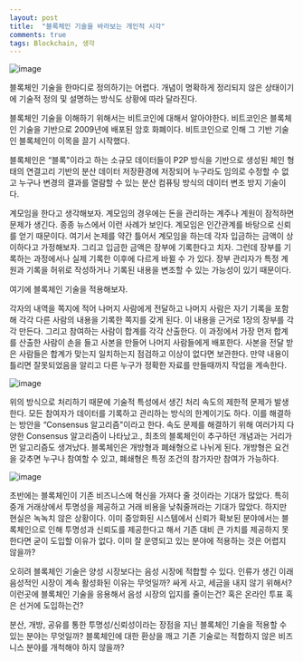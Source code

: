 ```yaml
---
layout: post
title:  "블록체인 기술을 바라보는 개인적 시각"
comments: true
tags: Blockchain, 생각
---
```

![image](https://user-images.githubusercontent.com/111643/116035695-65554f80-a6a0-11eb-896c-459eaa7f5216.png)

블록체인 기술을 한마디로 정의하기는 어렵다. 개념이 명확하게 정리되지 않은 상태이기에 기술적 정의 및 설명하는 방식도 상황에 따라 달라진다.

블록체인 기술을 이해하기 위해서는 비트코인에 대해서 알아야한다. 비트코인은 블록체인 기술을 기반으로 2009년에 배포된 암호 화폐이다. 비트코인으로 인해 그 기반 기술인 블록체인이 이목을 끌기 시작했다.

블록체인은 “블록"이라고 하는 소규모 데이터들이 P2P 방식을 기반으로 생성된 체인 형태의 연결고리 기반의 분산 데이터 저장환경에 저장되어 누구라도 임의로 수정할 수 없고 누구나 변경의 결과를 열람할 수 있는 분산 컴퓨팅 방식의 데이터 변조 방지 기술이다.

계모임을 한다고 생각해보자. 계모임의 경우에는 돈을 관리하는 계주나 계원이 잠적하면 문제가 생긴다. 종종 뉴스에서 이런 사례가 보인다. 계모임은 인간관계를 바탕으로 신뢰를 얻기 때문이다. 여기서 논제를 약간 틀어서 계모임을 하는데 각자 입금하는 금액이 상이하다고 가정해보자. 그리고 입금한 금액은 장부에 기록한다고 치자. 그런데 장부를 기록하는 과정에서나 실제 기록한 이후에 다르게 바뀔 수 가 있다. 장부 관리자가 특정 계원과 기록을 허위로 작성하거나 기록된 내용을 변조할 수 있는 가능성이 있기 때문이다.

여기에 블록체인 기술을 적용해보자.

각자의 내역을 쪽지에 적어 나머지 사람에게 전달하고 나머지 사람은 자기 기록을 포함해 각각 다른 사람의 내용을 기록한 쪽지를 갖게 된다. 이 내용을 근거로 1장의 장부를 각각 만든다. 그리고 참여하는 사람이 합계를 각각 산출한다. 이 과정에서 가장 먼저 합계를 산출한 사람이 손을 들고 사본을 만들어 나머지 사람들에게 배포한다. 사본을 전달 받은 사람들은 합계가 맞는지 일치하는지 점검하고 이상이 없다면 보관한다. 만약 내용이 틀리면 잘못되었음을 알리고 다른 누구가 정확한 자료를 만들때까지 작업을 계속한다.

![image](https://user-images.githubusercontent.com/111643/116035725-700fe480-a6a0-11eb-99c3-3da3f3f38297.png)

위의 방식으로 처리하기 때문에 기술적 특성에서 생긴 처리 속도의 제한적 문제가 발생한다. 모든 참여자가 데이터를 기록하고 관리하는 방식의 한계이기도 하다. 이를 해결하는 방안을 “Consensus 알고리즘"이라고 한다. 속도 문제를 해결하기 위해 여러가지 다양한 Consensus 알고리즘이 나타났고., 최초의 블록체인이 추구하던 개념과는 거리가 먼 알고리즘도 생겨났다. 블록체인은 개방형과 폐쇄형으로 나뉘게 된다. 개방형은 요건을 갖추면 누구나 참여할 수 있고, 폐쇄형은 특정 조건의 참가자만 참여가 가능하다.

![image](https://user-images.githubusercontent.com/111643/116035741-7736f280-a6a0-11eb-8734-ebef4c2fccec.png)

초반에는 블록체인이 기존 비즈니스에 혁신을 가져다 줄 것이라는 기대가 많았다. 특히 중개 거래상에서 투명성을 제공하고 거래 비용을 낮춰줄꺼라는 기대가 많았다. 하지만 현실은 녹녹치 않은 상황이다. 이미 중앙화된 시스템에서 신뢰가 확보된 분야에서는 블록체인으로 인해 투명성과 신뢰도를 제공한다고 해서 기존 대비 큰 가치를 제공하지 못한다면 굳이 도입할 이유가 없다. 이미 잘 운영되고 있는 분야에 적용하는 것은 어렵지 않을까?

오히려 블록체인 기술은 양성 시장보다는 음성 시장에 적합할 수 있다. 인류가 생긴 이래 음성적인 시장이 계속 활성화된 이유는 무엇일까? 싸게 사고, 세금을 내지 않기 위해서? 이런곳에 블록체인 기술을 응용해서 음성 시장의 입지를 줄이는건? 혹은 온라인 투표 혹은 선거에 도입하는건?

분산, 개방, 공유를 통한 투명성/신뢰성이라는 장점을 지닌 블록체인 기술을 적용할 수 있는 분야는 무엇일까? 블록체인에 대한 환상을 깨고 기존 기술로는 적합하지 않은 비즈니스 분야를 개척해야 하지 않을까?
